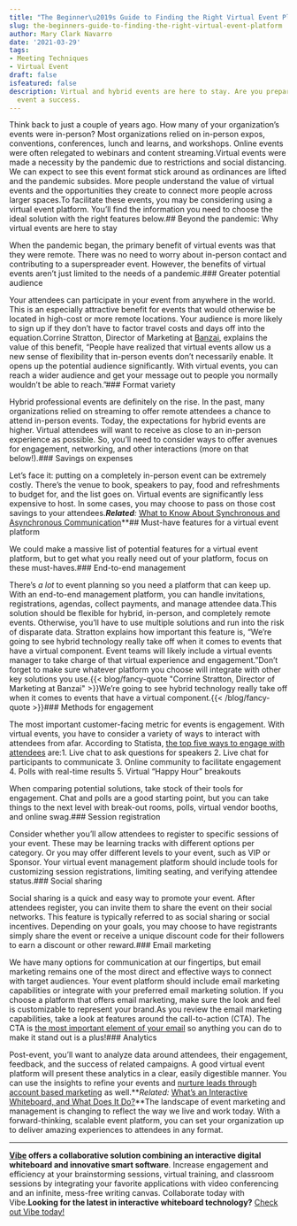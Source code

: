 ```yaml
---
title: "The Beginner\u2019s Guide to Finding the Right Virtual Event Platform"
slug: the-beginners-guide-to-finding-the-right-virtual-event-platform
author: Mary Clark Navarro
date: '2021-03-29'
tags:
- Meeting Techniques
- Virtual Event
draft: false
isfeatured: false
description: Virtual and hybrid events are here to stay. Are you prepared? Use these expert tips to make your next virtual
  event a success.
---
```


Think back to just a couple of years ago. How many of your organization’s events were in-person? Most organizations relied on in-person expos, conventions, conferences, lunch and learns, and workshops. Online events were often relegated to webinars and content streaming.Virtual events were made a necessity by the pandemic due to restrictions and social distancing. We can expect to see this event format stick around as ordinances are lifted and the pandemic subsides. More people understand the value of virtual events and the opportunities they create to connect more people across larger spaces.To facilitate these events, you may be considering using a virtual event platform. You’ll find the information you need to choose the ideal solution with the right features below.## Beyond the pandemic: Why virtual events are here to stay

When the pandemic began, the primary benefit of virtual events was that they were remote. There was no need to worry about in-person contact and contributing to a superspreader event. However, the benefits of virtual events aren’t just limited to the needs of a pandemic.### Greater potential audience

Your attendees can participate in your event from anywhere in the world. This is an especially attractive benefit for events that would otherwise be located in high-cost or more remote locations. Your audience is more likely to sign up if they don’t have to factor travel costs and days off into the equation.Corrine Stratton, Director of Marketing at [Banzai](https://www.banzai.io/), explains the value of this benefit, “People have realized that virtual events allow us a new sense of flexibility that in-person events don’t necessarily enable. It opens up the potential audience significantly. With virtual events, you can reach a wider audience and get your message out to people you normally wouldn’t be able to reach.”### Format variety

Hybrid professional events are definitely on the rise. In the past, many organizations relied on streaming to offer remote attendees a chance to attend in-person events. Today, the expectations for hybrid events are higher. Virtual attendees will want to receive as close to an in-person experience as possible. So, you’ll need to consider ways to offer avenues for engagement, networking, and other interactions (more on that below!).### Savings on expenses

Let’s face it: putting on a completely in-person event can be extremely costly. There’s the venue to book, speakers to pay, food and refreshments to budget for, and the list goes on. Virtual events are significantly less expensive to host. In some cases, you may choose to pass on those cost savings to your attendees.***Related**:* [What to Know About Synchronous and Asynchronous Communication](https://vibe.us/blog/what-you-need-to-know-about-synchronous-and-asynchronous-communication/)**## Must-have features for a virtual event platform

We could make a massive list of potential features for a virtual event platform, but to get what you really need out of your platform, focus on these must-haves.### End-to-end management

There’s *a lot* to event planning so you need a platform that can keep up. With an end-to-end management platform, you can handle invitations, registrations, agendas, collect payments, and manage attendee data.This solution should be flexible for hybrid, in-person, and completely remote events. Otherwise, you’ll have to use multiple solutions and run into the risk of disparate data. Stratton explains how important this feature is, “We’re going to see hybrid technology really take off when it comes to events that have a virtual component. Event teams will likely include a virtual events manager to take charge of that virtual experience and engagement.”Don’t forget to make sure whatever platform you choose will integrate with other key solutions you use.{{< blog/fancy-quote "Corrine Stratton, Director of Marketing at Banzai" >}}We’re going to see hybrid technology really take off when it comes to events that have a virtual component.{{< /blog/fancy-quote >}}### Methods for engagement

The most important customer-facing metric for events is engagement. With virtual events, you have to consider a variety of ways to interact with attendees from afar. According to Statista, [the top five ways to engage with attendees](https://www.statista.com/statistics/1134517/global-virtual-conference-engagement-methods/) are:1. Live chat to ask questions for speakers
2. Live chat for participants to communicate
3. Online community to facilitate engagement
4. Polls with real-time results
5. Virtual “Happy Hour” breakouts

When comparing potential solutions, take stock of their tools for engagement. Chat and polls are a good starting point, but you can take things to the next level with break-out rooms, polls, virtual vendor booths, and online swag.### Session registration

Consider whether you’ll allow attendees to register to specific sessions of your event. These may be learning tracks with different options per category. Or you may offer different levels to your event, such as VIP or Sponsor. Your virtual event management platform should include tools for customizing session registrations, limiting seating, and verifying attendee status.### Social sharing

Social sharing is a quick and easy way to promote your event. After attendees register, you can invite them to share the event on their social networks. This feature is typically referred to as social sharing or social incentives. Depending on your goals, you may choose to have registrants simply share the event or receive a unique discount code for their followers to earn a discount or other reward.### Email marketing

We have many options for communication at our fingertips, but email marketing remains one of the most direct and effective ways to connect with target audiences. Your event platform should include email marketing capabilities or integrate with your preferred email marketing solution. If you choose a platform that offers email marketing, make sure the look and feel is customizable to represent your brand.As you review the email marketing capabilities, take a look at features around the call-to-action (CTA). The CTA is [the most important element of your email](https://www.banzai.io/blog/writing-event-outreach-emails) so anything you can do to make it stand out is a plus!### Analytics

Post-event, you’ll want to analyze data around attendees, their engagement, feedback, and the success of related campaigns. A good virtual event platform will present these analytics in a clear, easily digestible manner. You can use the insights to refine your events and [nurture leads through account based marketing](https://www.banzai.io/blog/abm-and-virtual-events) as well.***Related:* [What’s an Interactive Whiteboard, and What Does It Do?](https://vibe.us/blog/interactive-whiteboard-what-is-it-and-what-does-it-do/)**The landscape of event marketing and management is changing to reflect the way we live and work today. With a forward-thinking, scalable event platform, you can set your organization up to deliver amazing experiences to attendees in any format.

---

**[Vibe](https://vibe.us/) offers a collaborative solution combining an interactive digital whiteboard and innovative smart software**. Increase engagement and efficiency at your brainstorming sessions, virtual training, and classroom sessions by integrating your favorite applications with video conferencing and an infinite, mess-free writing canvas. Collaborate today with Vibe.**Looking for the latest in interactive whiteboard technology?** [Check out Vibe today!](https://vibe.us/order/)
